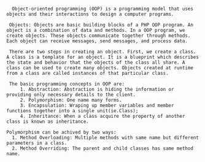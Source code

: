   
      Object-oriented programming (OOP) is a programming model that uses objects and their interactions to design a computer programs.
 
     Objects: Objects are basic building blocks of a PHP OOP program. An object is a combination of data and methods. In a OOP program, we create objects. These objects communicate together through methods. Each object can receive messages, send messages, and process data.
 
     There are two steps in creating an object. First, we create a class. A class is a template for an object. It is a blueprint which describes the state and behavior that the objects of the class all share. A class can be used to create many objects. Objects created at runtime from a class are called instances of that particular class. 
     
     The basic programming concepts in OOP are:
         1. Abstraction: Abstraction is hiding the information or providing only necessary details to the client.
         2. Polymorphism: One name many forms.
         3. Encapsulation: Wraping up member variables and member functions together into a single unit(ie.Class);
         4. Inheritance: When a class acquire the property of another class is known as inheritance.
 
    Polymorphism can be achived by two ways:
      1. Method Overloading: Multiple methods with same name but different parameters in a class.
      2. Method Overriding: The parent and child classes has same method name.
